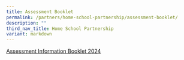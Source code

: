 ```yaml
---
title: Assessment Booklet
permalink: /partners/home-school-partnership/assessment-booklet/
description: ""
third_nav_title: Home School Partnership
variant: markdown
---
```

[Assessment Information Booklet 2024](/files/190124_assessment_information_booklet_2024_final2.pdf)